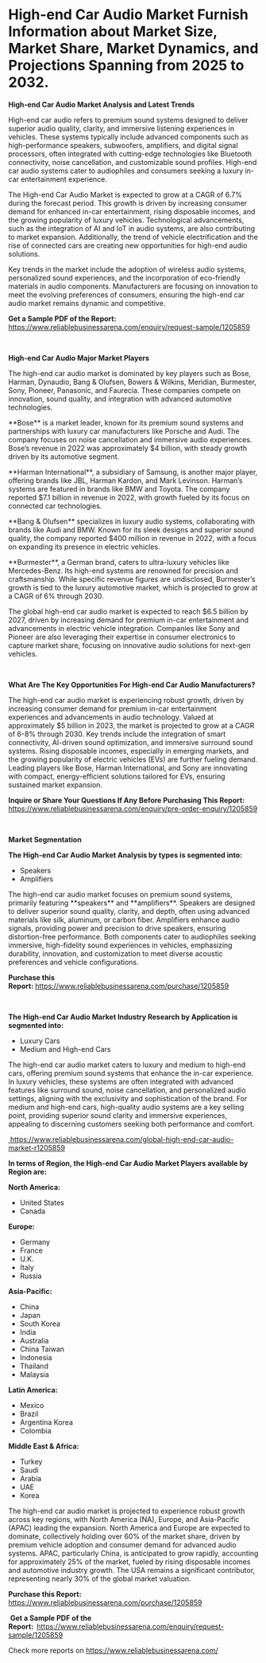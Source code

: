 <p><h1>High-end Car Audio Market Furnish Information about Market Size, Market Share, Market Dynamics, and Projections Spanning from 2025 to 2032.</h1></p><p><strong>High-end Car Audio Market Analysis and Latest Trends</strong></p>
<p><p>High-end car audio refers to premium sound systems designed to deliver superior audio quality, clarity, and immersive listening experiences in vehicles. These systems typically include advanced components such as high-performance speakers, subwoofers, amplifiers, and digital signal processors, often integrated with cutting-edge technologies like Bluetooth connectivity, noise cancellation, and customizable sound profiles. High-end car audio systems cater to audiophiles and consumers seeking a luxury in-car entertainment experience.</p><p>The High-end Car Audio Market is expected to grow at a CAGR of 6.7% during the forecast period. This growth is driven by increasing consumer demand for enhanced in-car entertainment, rising disposable incomes, and the growing popularity of luxury vehicles. Technological advancements, such as the integration of AI and IoT in audio systems, are also contributing to market expansion. Additionally, the trend of vehicle electrification and the rise of connected cars are creating new opportunities for high-end audio solutions.</p><p>Key trends in the market include the adoption of wireless audio systems, personalized sound experiences, and the incorporation of eco-friendly materials in audio components. Manufacturers are focusing on innovation to meet the evolving preferences of consumers, ensuring the high-end car audio market remains dynamic and competitive.</p></p>
<p><strong>Get a Sample PDF of the Report:&nbsp;</strong> <a href="https://www.reliablebusinessarena.com/enquiry/request-sample/1205859?utm_campaign=1932&utm_medium=2&utm_source=Github&utm_content=ia&utm_term=24012025&utm_id=high-end-car-audio">https://www.reliablebusinessarena.com/enquiry/request-sample/1205859</a></p>
<p>&nbsp;</p>
<p><strong>High-end Car Audio Major Market Players</strong></p>
<p><p>The high-end car audio market is dominated by key players such as Bose, Harman, Dynaudio, Bang & Olufsen, Bowers & Wilkins, Meridian, Burmester, Sony, Pioneer, Panasonic, and Faurecia. These companies compete on innovation, sound quality, and integration with advanced automotive technologies.</p><p>**Bose** is a market leader, known for its premium sound systems and partnerships with luxury car manufacturers like Porsche and Audi. The company focuses on noise cancellation and immersive audio experiences. Bose’s revenue in 2022 was approximately $4 billion, with steady growth driven by its automotive segment.</p><p>**Harman International**, a subsidiary of Samsung, is another major player, offering brands like JBL, Harman Kardon, and Mark Levinson. Harman’s systems are featured in brands like BMW and Toyota. The company reported $7.1 billion in revenue in 2022, with growth fueled by its focus on connected car technologies.</p><p>**Bang & Olufsen** specializes in luxury audio systems, collaborating with brands like Audi and BMW. Known for its sleek designs and superior sound quality, the company reported $400 million in revenue in 2022, with a focus on expanding its presence in electric vehicles.</p><p>**Burmester**, a German brand, caters to ultra-luxury vehicles like Mercedes-Benz. Its high-end systems are renowned for precision and craftsmanship. While specific revenue figures are undisclosed, Burmester’s growth is tied to the luxury automotive market, which is projected to grow at a CAGR of 6% through 2030.</p><p>The global high-end car audio market is expected to reach $6.5 billion by 2027, driven by increasing demand for premium in-car entertainment and advancements in electric vehicle integration. Companies like Sony and Pioneer are also leveraging their expertise in consumer electronics to capture market share, focusing on innovative audio solutions for next-gen vehicles.</p></p>
<p>&nbsp;</p>
<p><strong>What Are The Key Opportunities For High-end Car Audio Manufacturers?</strong></p>
<p><p>The high-end car audio market is experiencing robust growth, driven by increasing consumer demand for premium in-car entertainment experiences and advancements in audio technology. Valued at approximately $5 billion in 2023, the market is projected to grow at a CAGR of 6-8% through 2030. Key trends include the integration of smart connectivity, AI-driven sound optimization, and immersive surround sound systems. Rising disposable incomes, especially in emerging markets, and the growing popularity of electric vehicles (EVs) are further fueling demand. Leading players like Bose, Harman International, and Sony are innovating with compact, energy-efficient solutions tailored for EVs, ensuring sustained market expansion.</p></p>
<p><strong>Inquire or Share Your Questions If Any Before Purchasing This Report:</strong> <a href="https://www.reliablebusinessarena.com/enquiry/pre-order-enquiry/1205859?utm_campaign=1932&utm_medium=2&utm_source=Github&utm_content=ia&utm_term=24012025&utm_id=high-end-car-audio">https://www.reliablebusinessarena.com/enquiry/pre-order-enquiry/1205859</a></p>
<p>&nbsp;</p>
<p><strong>Market Segmentation</strong></p>
<p><strong>The High-end Car Audio Market Analysis by types is segmented into:</strong></p>
<p><ul><li>Speakers</li><li>Amplifiers</li></ul></p>
<p><p>The high-end car audio market focuses on premium sound systems, primarily featuring **speakers** and **amplifiers**. Speakers are designed to deliver superior sound quality, clarity, and depth, often using advanced materials like silk, aluminum, or carbon fiber. Amplifiers enhance audio signals, providing power and precision to drive speakers, ensuring distortion-free performance. Both components cater to audiophiles seeking immersive, high-fidelity sound experiences in vehicles, emphasizing durability, innovation, and customization to meet diverse acoustic preferences and vehicle configurations.</p></p>
<p><strong>Purchase this Report:&nbsp;</strong><a href="https://www.reliablebusinessarena.com/purchase/1205859?utm_campaign=1932&utm_medium=2&utm_source=Github&utm_content=ia&utm_term=24012025&utm_id=high-end-car-audio">https://www.reliablebusinessarena.com/purchase/1205859</a></p>
<p>&nbsp;</p>
<p><strong>The High-end Car Audio Market Industry Research by Application is segmented into:</strong></p>
<p><ul><li>Luxury Cars</li><li>Medium and High-end Cars</li></ul></p>
<p><p>The high-end car audio market caters to luxury and medium to high-end cars, offering premium sound systems that enhance the in-car experience. In luxury vehicles, these systems are often integrated with advanced features like surround sound, noise cancellation, and personalized audio settings, aligning with the exclusivity and sophistication of the brand. For medium and high-end cars, high-quality audio systems are a key selling point, providing superior sound clarity and immersive experiences, appealing to discerning customers seeking both performance and comfort.</p></p>
<p><a href="https://www.reliablebusinessarena.com/global-high-end-car-audio-market-r1205859?utm_campaign=1932&utm_medium=2&utm_source=Github&utm_content=ia&utm_term=24012025&utm_id=high-end-car-audio">&nbsp;https://www.reliablebusinessarena.com/global-high-end-car-audio-market-r1205859</a></p>
<p><strong>In terms of Region, the High-end Car Audio Market Players available by Region are:</strong></p>
<p>
    <p> <strong> North America: </strong>
        <ul>
            <li>United States</li>
            <li>Canada</li>
        </ul>
        </p> 
    <p> <strong> Europe: </strong>
        <ul>
            <li>Germany</li>
            <li>France</li>
            <li>U.K.</li>
            <li>Italy</li>
            <li>Russia</li>
        </ul>
        </p> 
    <p> <strong> Asia-Pacific: </strong>
        <ul>
            <li>China</li>
            <li>Japan</li>
            <li>South Korea</li>
            <li>India</li>
            <li>Australia</li>
            <li>China Taiwan</li>
            <li>Indonesia</li>
            <li>Thailand</li>
            <li>Malaysia</li>
        </ul>
        </p> 
    <p> <strong> Latin America: </strong>
        <ul>
            <li>Mexico</li>
            <li>Brazil</li>
            <li>Argentina Korea</li>
            <li>Colombia</li>
        </ul>
        </p> 
    <p> <strong> Middle East & Africa: </strong>
        <ul>
            <li>Turkey</li>
            <li>Saudi</li>
            <li>Arabia</li>
            <li>UAE</li>
            <li>Korea</li>
        </ul>
    </p>
    </p>
<p><p>The high-end car audio market is projected to experience robust growth across key regions, with North America (NA), Europe, and Asia-Pacific (APAC) leading the expansion. North America and Europe are expected to dominate, collectively holding over 60% of the market share, driven by premium vehicle adoption and consumer demand for advanced audio systems. APAC, particularly China, is anticipated to grow rapidly, accounting for approximately 25% of the market, fueled by rising disposable incomes and automotive industry growth. The USA remains a significant contributor, representing nearly 30% of the global market valuation.</p></p>
<p><strong>Purchase this Report: </strong><a href="https://www.reliablebusinessarena.com/purchase/1205859?utm_campaign=1932&utm_medium=2&utm_source=Github&utm_content=ia&utm_term=24012025&utm_id=high-end-car-audio">https://www.reliablebusinessarena.com/purchase/1205859</a></p>
<p>&nbsp;<strong>Get a Sample PDF of the Report:&nbsp;&nbsp;</strong><a href="https://www.reliablebusinessarena.com/enquiry/request-sample/1205859?utm_campaign=1932&utm_medium=2&utm_source=Github&utm_content=ia&utm_term=24012025&utm_id=high-end-car-audio">https://www.reliablebusinessarena.com/enquiry/request-sample/1205859</a></p>
<p><strong></strong></p>
<p>Check more reports on <a href="https://www.reliablebusinessarena.com/?utm_campaign=1932&utm_medium=2&utm_source=Github&utm_content=ia&utm_term=24012025&utm_id=high-end-car-audio">https://www.reliablebusinessarena.com/</a></p>